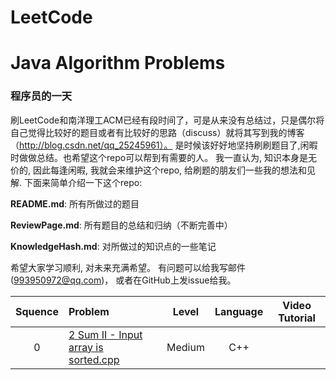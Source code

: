 # LeetCode
# Java Algorithm Problems

### 程序员的一天

刷LeetCode和南洋理工ACM已经有段时间了，可是从来没有总结过，只是偶尔将自己觉得比较好的题目或者有比较好的思路（discuss）就将其写到我的博客（http://blog.csdn.net/qq_25245961）。 
是时候该好好地坚持刷刷题目了,闲暇时做做总结。也希望这个repo可以帮到有需要的人。 我一直认为, 知识本身是无价的, 因此每逢闲暇, 我就会来维护这个repo, 给刷题的朋友们一些我的想法和见解. 下面来简单介绍一下这个repo:

**README.md**: 所有所做过的题目

**ReviewPage.md**: 所有题目的总结和归纳（不断完善中）

**KnowledgeHash.md**: 对所做过的知识点的一些笔记



希望大家学习顺利, 对未来充满希望。
有问题可以给我写邮件(993950972@qq.com)， 或者在GitHub上发issue给我。


| Squence | Problem       | Level  | Language  | Video Tutorial|
|:-------:|:--------------|:------:|:---------:|:-------------:|
|0|[2 Sum II - Input array is sorted.cpp](https://github.com/993950972/LeetCode/blob/master/C%2B%2B/two%20sum.txt)|Medium|C++||
